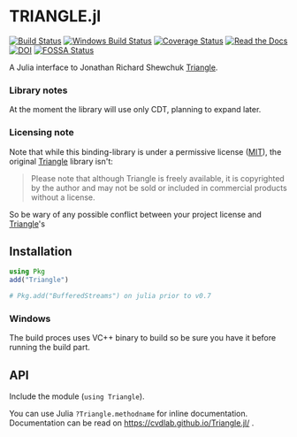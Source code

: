 # TRIANGLE.jl

[![Build Status](https://img.shields.io/travis/cvdlab/Triangle.jl/master.svg?label=Linux+/+macOS)](https://travis-ci.org/cvdlab/Triangle.jl)
[![Windows Build Status](https://ci.appveyor.com/api/projects/status/github/furio/triangle-jl?branch=master&svg=true)](https://ci.appveyor.com/project/furio/triangle-jl)
[![Coverage Status](https://coveralls.io/repos/github/cvdlab/Triangle.jl/badge.svg)](https://coveralls.io/github/cvdlab/Triangle.jl)
[![Read the Docs](https://img.shields.io/readthedocs/pip.svg)](https://cvdlab.github.io/TRIANGLE.jl/)
[![DOI](https://zenodo.org/badge/doi/10.1007/BFb0014497.svg)](http://dx.doi.org/10.1007/BFb0014497)
[![FOSSA Status](https://app.fossa.io/api/projects/git%2Bgithub.com%2Fcvdlab%2FTriangle.jl.svg?type=shield)](https://app.fossa.io/projects/git%2Bgithub.com%2Fcvdlab%2FTriangle.jl?ref=badge_shield)


A Julia interface to Jonathan Richard Shewchuk [Triangle](https://www.cs.cmu.edu/~quake/triangle.html).

### Library notes
At the moment the library will use only CDT, planning to expand later.

### Licensing note

Note that while this binding-library is under a permissive license ([MIT](LICENSE)), the original [Triangle](https://www.cs.cmu.edu/~quake/triangle.html) library isn't:
> Please note that although Triangle is freely available, it is copyrighted by the author and may not be sold or included in commercial products without a license.

So be wary of any possible conflict between your project license and [Triangle](https://www.cs.cmu.edu/~quake/triangle.html)'s

## Installation
```julia
using Pkg
add("Triangle")

# Pkg.add("BufferedStreams") on julia prior to v0.7
```

### Windows

The build proces uses VC++ binary to build so be sure you have it before running the build part.

## API

Include the module (`using Triangle`).

You can use Julia `?Triangle.methodname` for inline documentation. Documentation can be read on https://cvdlab.github.io/Triangle.jl/ .
